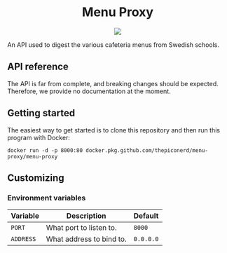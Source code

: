 <p align="center">
  <h1 align="center">Menu Proxy</h1>
</p>

<p align="center">
  <a href="https://codecov.io/gh/ThePicoNerd/menu-proxy">
    <img src="https://codecov.io/gh/ThePicoNerd/menu-proxy/branch/main/graph/badge.svg?token=rUytc5q58t"/>
  </a>
</p>

An API used to digest the various cafeteria menus from Swedish schools.

## API reference

The API is far from complete, and breaking changes should be expected. Therefore, we provide no documentation at the moment.

## Getting started

The easiest way to get started is to clone this repository and then run this program with Docker:

```
docker run -d -p 8000:80 docker.pkg.github.com/thepiconerd/menu-proxy/menu-proxy
```

## Customizing

### Environment variables

| Variable  | Description              | Default   |
| --------- | ------------------------ | --------- |
| `PORT`    | What port to listen to.  | `8000`    |
| `ADDRESS` | What address to bind to. | `0.0.0.0` |
